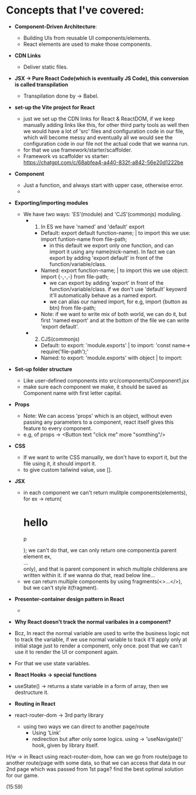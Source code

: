 # Concepts that I've covered:

- **Component-Driven Architecture**:

  - Building UIs from reusable UI components/elements.
  - React elements are used to make those components.

- **CDN Links**

  - Deliver static files.

- **JSX -> Pure React Code(which is eventually JS Code), this conversion is called transpilation**

  - Transpilation done by -> Babel.

- **set-up the Vite project for React**

  - just we set up the CDN links for React & ReactDOM, if we keep manually adding links like this, for other third party tools as well then we would have a lot of 'src' files and configuration code in our file, which will become messy and eventually all we would see the configuration code in our file not the actual code that we wanna run.
  - for that we use framework/starter/scaffolder.
  - Framework vs scaffolder vs starter: https://chatgpt.com/c/68abfea4-a440-832f-a842-56e20d1222be

- **Component**

  - Just a function, and always start with upper case, otherwise error.
  -

- **Exporting/importing modules**

  - We have two ways: 'ES'(module) and 'CJS'(commonjs) moduling.
    - 1. In ES we have 'named' and 'default' export
      - Default: export default function-name; | to import this we use: import funtion-name from file-path;
        - in this default we export only one function, and can import it using any name(nick-name). In fact we can export by adding 'export default' in front of the function/variable/class.
      - Named: export function-name; | to import this we use object: import {-,-,-} from file-path;
        - we can export by adding 'export' in front of the function/variable/class. if we don't use 'default' keyowrd it'll automatically behave as a named export.
        - we can alias our named import, for e.g, import {button as btn} from file-path;
      - Note: if we want to write mix of both world, we can do it, but first 'named export' and at the bottom of the file we can write 'export default'.
    - 2. CJS(commonjs)
      - Default: to export: 'module.exports' | to import: 'const name-> require('file-path');'
      - Named: to export: 'module.exports' with object | to import:

- **Set-up folder structure**

  - Like user-defined components into src/components/Component1.jsx
  - make sure each component we make, it should be saved as Component name with first letter capital.

- **Props**

  - Note: We can access 'props' which is an object, without even passing any parameters to a component, react itself gives this feature to every component.
  - e.g, of props -> <Button text "click me" more "somthing"/>

- **CSS**

  - If we want to write CSS manually, we don't have to export it, but the file using it, it should import it.
  - to give custom tailwind value, use [].

- **JSX**

  - in each component we can't return mulitple components(elements), for ex -> return(<h1>hello</h1> <p>p</P>); we can't do that, we can only return one component(a parent element ex, <div>...</div> only), and that is parent component in which multiple childerens are written within it. if we wanna do that, read below line...
  - we can return multiple components by using fragments(<>...</>), but we can't style it(fragment).

- **Presenter-container design pattern in React**

  -

- **Why React doesn't track the normal varibales in a component?**

- Bcz, In react the normal variable are used to write the business logic not to track the variable, if we use normal variable to track it'll apply only at initial stage just to render a component, only once. post that we can't use it to render the UI or component again.
- For that we use state variables.

- **React Hooks -> special functions**

- useState() -> returns a state variable in a form of array, then we destructure it.

- **Routing in React**
- react-router-dom -> 3rd party library
  - using two ways we can direct to another page/route
    - Using 'Link'
    - redirection but after only some logics. using -> 'useNavigate()' hook, given by library itself.

H/w -> in React using react-router-dom, how can we go from route/page to another route/page with some data, so that we can access that data in our 2nd page which was passed from 1st page? find the best optimal solution for our game.

(15:59)
